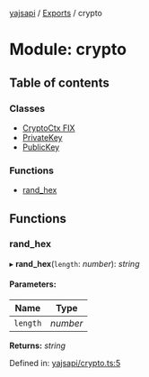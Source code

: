 [yajsapi](../README.md) / [Exports](../modules.md) / crypto

# Module: crypto

## Table of contents

### Classes

- [CryptoCtx FIX](yajsapi/classes/crypto.cryptoctx.md)
- [PrivateKey](../classes/crypto.privatekey.md)
- [PublicKey](../classes/crypto.publickey.md)

### Functions

- [rand\_hex](crypto.md#rand_hex)

## Functions

### rand\_hex

▸ **rand_hex**(`length`: *number*): *string*

#### Parameters:

Name | Type |
------ | ------ |
`length` | *number* |

**Returns:** *string*

Defined in: [yajsapi/crypto.ts:5](https://github.com/golemfactory/yajsapi/blob/0a8d8c8/yajsapi/crypto.ts#L5)
